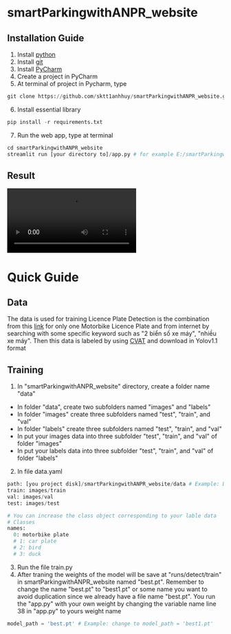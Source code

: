 # smartParkingwithANPR_website

## Installation Guide
1. Install [python](https://www.python.org/downloads/)
2. Install [git](https://git-scm.com/)
3. Install [PyCharm](https://www.jetbrains.com/pycharm/)
4. Create a project in PyCharm
5. At terminal of project in Pycharm, type 
  ```python
git clone https://github.com/sktt1anhhuy/smartParkingwithANPR_website.git
```
6. Install essential library
```python
pip install -r requirements.txt
```
7. Run the web app, type at terminal
```python
cd smartParkingwithANPR_website
streamlit run [your directory to]/app.py # for example E:/smartParkingwithANPR_website
```
## Result

![](https://github.com/sktt1anhhuy/smartParkingwithANPR_website/blob/master/video_demo.webm)

# Quick Guide

## Data
The data is used for training Licence Plate Detection is the combination from this [link](https://github.com/thigiacmaytinh/DataThiGiacMayTinh/blob/main/GreenParking.zip) for only one Motorbike Licence Plate and from internet by searching with some specific keyword such as "2 biển số xe máy", "nhiều xe máy". Then this data is labeled by using [CVAT](https://www.cvat.ai/) and download in Yolov1.1 format

## Training
1.  In "smartParkingwithANPR_website" directory, create a folder name "data"
  - In folder "data", create two subfolders named "images" and "labels"
  - In folder "images" create three subfolders named "test", "train", and "val"
  - In folder "labels" create three subfolders named "test", "train", and "val"
  - In put your images data into three subfolder "test", "train", and "val" of folder "images"
  - In put your labels data into three subfolder "test", "train", and "val" of folder "labels"
2. In file data.yaml
```python
path: [you project disk]/smartParkingwithANPR_website/data # Example: D:/smartParkingwithANPR_website/data
train: images/train
val: images/val
test: images/test

# You can increase the class object corresponding to your lable data
# Classes
names:
  0: motorbike plate
  # 1: car plate
  # 2: bird
  # 3: duck
```
3. Run the file train.py
4. After traning the weights of the model will be save at "runs/detect/train" in smartParkingwithANPR_website named "best.pt". Remember to change the name "best.pt" to "best1.pt" or some name you want to avoid duplication since we already have a file name "best.pt". You run the "app.py" with your own weight by changing the variable name line 38 in "app.py" to yours weight name
```python
model_path = 'best.pt' # Example: change to model_path = 'best1.pt'
```


